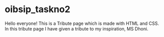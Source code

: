 # oibsip_taskno2
Hello everyone! This is a Tribute page which is made with HTML and CSS. 
In this tribute page I have given a tribute to my inspiration, MS Dhoni.
